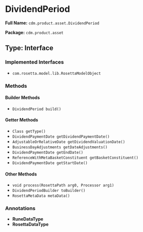 # DividendPeriod

**Full Name:** `cdm.product.asset.DividendPeriod`

**Package:** `cdm.product.asset`

## Type: Interface

### Implemented Interfaces

- `com.rosetta.model.lib.RosettaModelObject`

### Methods

#### Builder Methods

- `DividendPeriod build()`

#### Getter Methods

- `Class getType()`
- `DividendPaymentDate getDividendPaymentDate()`
- `AdjustableOrRelativeDate getDividendValuationDate()`
- `BusinessDayAdjustments getDateAdjustments()`
- `DividendPaymentDate getEndDate()`
- `ReferenceWithMetaBasketConstituent getBasketConstituent()`
- `DividendPaymentDate getStartDate()`

#### Other Methods

- `void process(RosettaPath arg0, Processor arg1)`
- `DividendPeriodBuilder toBuilder()`
- `RosettaMetaData metaData()`

### Annotations

- **RuneDataType**
- **RosettaDataType**

